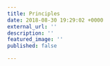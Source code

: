 ```yaml
---
title: Principles
date: 2018-08-30 19:29:02 +0000
external_url: ''
description: ''
featured_image: ''
published: false

---
```

